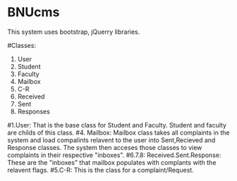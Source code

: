 # BNUcms

This system uses bootstrap, jQuerry libraries. 

#Classes:
1. User
2. Student
3. Faculty
4. Mailbox
5. C-R
6. Received
7. Sent
8. Responses

#1.User:
      That is the base class for Student and Faculty. Student and faculty are childs of this class.
#4. Mailbox:
      Mailbox class takes all complaints in the system and load compalints relavent to the user into Sent,Recieved and Response classes. The system then acceses those classes to view complaints in their respective "inboxes".
#6.7.8: Received.Sent.Response:
      These are the "inboxes" that mailbox populates with complants with the relavent flags.
#5.C-R:
      This is the class for a complaint/Request.
